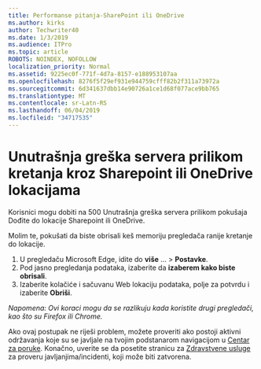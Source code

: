 ```yaml
---
title: Performanse pitanja-SharePoint ili OneDrive
ms.author: kirks
author: Techwriter40
ms.date: 1/3/2019
ms.audience: ITPro
ms.topic: article
ROBOTS: NOINDEX, NOFOLLOW
localization_priority: Normal
ms.assetid: 9225ec0f-771f-4d7a-8157-e188953107aa
ms.openlocfilehash: 8276f5f29ef931e944759cfff82b2f311a73972a
ms.sourcegitcommit: 6d341637dbb14e90726a1ce1d68f077ace9bb765
ms.translationtype: MT
ms.contentlocale: sr-Latn-RS
ms.lasthandoff: 06/04/2019
ms.locfileid: "34717535"
---
```

# <a name="internal-server-error-when-navigating-to-sharepoint-or-onedrive-sites"></a>Unutrašnja greška servera prilikom kretanja kroz Sharepoint ili OneDrive lokacijama

<p><span style="mso-bidi-font-family: Calibri; mso-bidi-theme-font: minor-latin;">Korisnici mogu dobiti na 500 Unutrašnja greška servera prilikom pokušaja Dođite do lokacije Sharepoint ili OneDrive.</span></p> <p><span style="mso-bidi-font-family: Calibri; mso-bidi-theme-font: minor-latin;">Molim te, pokušati da biste obrisali keš memoriju pregledača ranije kretanje do lokacije.</span></p> <ol> <li><span style="mso-bidi-font-family: Calibri; mso-bidi-theme-font: minor-latin;">U pregledaču Microsoft Edge, idite do <strong>više</strong> &hellip; &gt; <strong>Postavke</strong>.</span></li> <li><span style="mso-bidi-font-family: Calibri; mso-bidi-theme-font: minor-latin;">Pod jasno pregledanja podataka, izaberite da <strong>izaberem kako biste obrisali</strong>.</span></li> <li><span style="mso-bidi-font-family: Calibri; mso-bidi-theme-font: minor-latin;">Izaberite kolačiće i sačuvanu Web lokaciju podataka, polje za potvrdu i izaberite <strong>Obriši</strong>.</span></li> </ol> <p><em style="mso-bidi-font-style: normal;"><span style="mso-bidi-font-family: Calibri; mso-bidi-theme-font: minor-latin;">Napomena: Ovi koraci mogu da se razlikuju kada koristite drugi pregledači, kao što su Firefox ili Chrome.</span></em></p> <p><span style="mso-bidi-font-family: Calibri; mso-bidi-theme-font: minor-latin;">Ako ovaj postupak ne riješi problem, možete proveriti ako postoji aktivni održavanja koje su se javljale na tvojim podstanarom navigacijom u <a href="https://portal.office.com/adminportal/home#/MessageCenter">Centar za poruke</a>. Konačno, uverite se da posetite stranicu za <a href="https://portal.office.com/adminportal/home#/servicehealth">Zdravstvene usluge</a> za proveru javljanjima/incidenti, koji može biti zatvorena.</span></p>

